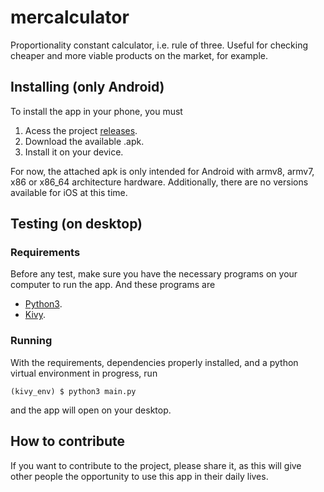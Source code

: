 # mercalculator

Proportionality constant calculator, i.e. rule of three. Useful for checking cheaper and more viable products on the market, for example.

Installing (only Android)
---

To install the app in your phone, you must

1. Acess the project [releases](https://github.com/gabrielproencaalves/mercalculator/releases).
1. Download the available .apk.
1. Install it on your device.

For now, the attached apk is only intended for Android with armv8, armv7, x86 or x86_64 architecture hardware. Additionally, there are no versions available for iOS at this time.

Testing (on desktop)
---

### Requirements

Before any test, make sure you have the necessary programs on your computer to run the app. And these programs are

- [Python3](https://python.org/).
- [Kivy](https://kivy.org/doc/stable/gettingstarted/installation.html#using-pip).

### Running

With the requirements, dependencies properly installed, and a python virtual environment in progress, run

```
(kivy_env) $ python3 main.py
```

and the app will open on your desktop.

How to contribute
---

If you want to contribute to the project, please share it, as this will give other people the opportunity to use this app in their daily lives.
